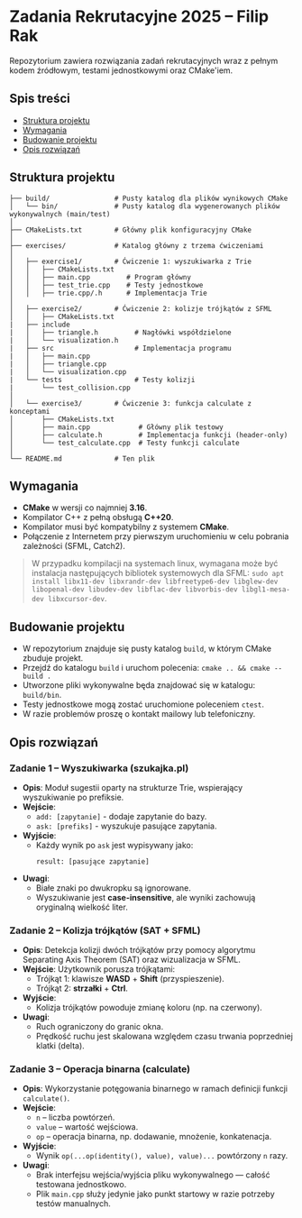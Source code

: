 # Zadania Rekrutacyjne 2025 – Filip Rak
Repozytorium zawiera rozwiązania zadań rekrutacyjnych wraz z pełnym kodem źródłowym, testami jednostkowymi oraz CMake'iem.

## Spis treści

- [Struktura projektu](#struktura-projektu)
- [Wymagania](#wymagania)
- [Budowanie projektu](#budowanie-projektu)
- [Opis rozwiązań](#opis-rozwiązań)

## Struktura projektu

```
├── build/                # Pusty katalog dla plików wynikowych CMake
│   └── bin/              # Pusty katalog dla wygenerowanych plików wykonywalnych (main/test)
│
├── CMakeLists.txt        # Główny plik konfiguracyjny CMake
│
├── exercises/            # Katalog główny z trzema ćwiczeniami
│
│   ├── exercise1/        # Ćwiczenie 1: wyszukiwarka z Trie
│   │   ├── CMakeLists.txt
│   │   ├── main.cpp         # Program główny
│   │   ├── test_trie.cpp    # Testy jednostkowe
│   │   ├── trie.cpp/.h      # Implementacja Trie
│
│   ├── exercise2/        # Ćwiczenie 2: kolizje trójkątów z SFML
│   │   ├── CMakeLists.txt    
|   ├── include
|   │   ├── triangle.h         # Nagłówki współdzielone
|   │   └── visualization.h  
|   ├── src                    # Implementacja programu
|   │   ├── main.cpp
|   │   ├── triangle.cpp
|   │   └── visualization.cpp
|   └── tests                  # Testy kolizji
|       └── test_collision.cpp
│
│   └── exercise3/        # Ćwiczenie 3: funkcja calculate z konceptami
│       ├── CMakeLists.txt
│       ├── main.cpp            # Główny plik testowy
│       ├── calculate.h         # Implementacja funkcji (header-only)
│       └── test_calculate.cpp  # Testy funkcji calculate
│
└── README.md             # Ten plik
```

## Wymagania
- **CMake** w wersji co najmniej **3.16**.
- Kompilator C++ z pełną obsługą **C++20**.
- Kompilator musi być kompatybilny z systemem **CMake**.
- Połączenie z Internetem przy pierwszym uruchomieniu w celu pobrania zależności (SFML, Catch2).

> W przypadku kompilacji na systemach linux, wymagana może być instalacja następujących bibliotek systemowych dla SFML:
  `sudo apt install libx11-dev libxrandr-dev libfreetype6-dev libglew-dev libopenal-dev libudev-dev libflac-dev libvorbis-dev libgl1-mesa-dev libxcursor-dev`.

## Budowanie projektu
- W repozytorium znajduje się pusty katalog `build`, w którym CMake zbuduje projekt.
- Przejdź do katalogu `build` i uruchom polecenia: `cmake .. && cmake --build .`
- Utworzone pliki wykonywalne będa znajdować się w katalogu: `build/bin`.
- Testy jednostkowe mogą zostać uruchomione poleceniem `ctest`.
- W razie problemów proszę o kontakt mailowy lub telefoniczny.

## Opis rozwiązań
### Zadanie 1 – Wyszukiwarka (szukajka.pl)
- **Opis**: Moduł sugestii oparty na strukturze Trie, wspierający wyszukiwanie po prefiksie.
- **Wejście**:
  - `add: [zapytanie]` - dodaje zapytanie do bazy.
  - `ask: [prefiks]` - wyszukuje pasujące zapytania.
- **Wyjście**:
  - Każdy wynik po `ask` jest wypisywany jako:
    ```
    result: [pasujące zapytanie]
    ```
- **Uwagi**:
  - Białe znaki po dwukropku są ignorowane.
  - Wyszukiwanie jest **case-insensitive**, ale wyniki zachowują oryginalną wielkość liter.

### Zadanie 2 – Kolizja trójkątów (SAT + SFML)
- **Opis**: Detekcja kolizji dwóch trójkątów przy pomocy algorytmu Separating Axis Theorem (SAT) oraz wizualizacja w SFML.
- **Wejście**: Użytkownik porusza trójkątami:
  - Trójkąt 1: klawisze **WASD** + **Shift** (przyspieszenie).
  - Trójkąt 2: **strzałki** + **Ctrl**.
- **Wyjście**: 
  - Kolizja trójkątów powoduje zmianę koloru (np. na czerwony).
- **Uwagi**:
  - Ruch ograniczony do granic okna.
  - Prędkość ruchu jest skalowana względem czasu trwania poprzedniej klatki (delta).

### Zadanie 3 – Operacja binarna (calculate)
- **Opis**: Wykorzystanie potęgowania binarnego w ramach definicji funkcji `calculate()`.
- **Wejście**:
  - `n` – liczba powtórzeń.
  - `value` – wartość wejściowa.
  - `op` – operacja binarna, np. dodawanie, mnożenie, konkatenacja.
- **Wyjście**:
  - Wynik `op(...op(identity(), value), value)...` powtórzony `n` razy.
- **Uwagi**:
  - Brak interfejsu wejścia/wyjścia pliku wykonywalnego — całość testowana jednostkowo.
  - Plik `main.cpp` służy jedynie jako punkt startowy w razie potrzeby testów manualnych.
